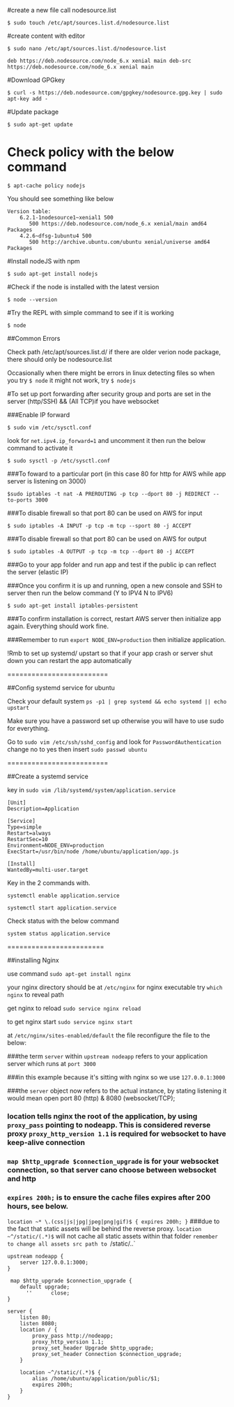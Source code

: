 #create a new file call nodesource.list

`$ sudo touch /etc/apt/sources.list.d/nodesource.list`

#create content with editor

`$ sudo nano /etc/apt/sources.list.d/nodesource.list`

`deb https://deb.nodesource.com/node_6.x xenial main
deb-src https://deb.nodesource.com/node_6.x xenial main`

#Download GPGkey

`$ curl -s https://deb.nodesource.com/gpgkey/nodesource.gpg.key | sudo apt-key add -`

#Update package

`$ sudo apt-get update`

# Check policy with the below command

`$ apt-cache policy nodejs`

You should see something like below

```
Version table:
    6.2.1-1nodesource1~xenial1 500
       500 https://deb.nodesource.com/node_6.x xenial/main amd64 Packages
    4.2.6~dfsg-1ubuntu4 500
       500 http://archive.ubuntu.com/ubuntu xenial/universe amd64 Packages
```

#Install nodeJS with npm

`$ sudo apt-get install nodejs`

#Check if the node is installed with the latest version

`$ node --version`

#Try the REPL with simple command to see if it is working

`$ node`

##Common Errors

Check path /etc/apt/sources.list.d/ if there are older verion node package, there should only be nodesource.list

Occasionally when there might be errors in linux detecting files so when you try `$ node` it might not work, try `$ nodejs`

#To set up port forwarding after security group and ports are set in the server (http/SSH) && (All TCP)if you have websocket

###Enable IP forward

`$ sudo vim /etc/sysctl.conf`

look for `net.ipv4.ip_forward=1` and uncomment it then run the below command to activate it

`$ sudo sysctl -p /etc/sysctl.conf`

###To foward to a particular port (in this case 80 for http for AWS while app server is listening on 3000)

`$sudo iptables -t nat -A PREROUTING -p tcp --dport 80 -j REDIRECT --to-ports 3000`

###To disable firewall so that port 80 can be used on AWS for input

`$ sudo iptables -A INPUT -p tcp -m tcp --sport 80 -j ACCEPT`

###To disable firewall so that port 80 can be used on AWS for output

`$ sudo iptables -A OUTPUT -p tcp -m tcp --dport 80 -j ACCEPT`

###Go to your app folder and run app and test if the public ip can reflect the server (elastic IP)

###Once you confirm it is up and running, open a new console and SSH to server then run the below command (Y to IPV4 N to IPV6)

`$ sudo apt-get install iptables-persistent`

###To confirm installation is correct, restart AWS server then initialize app again. Everything should work fine.

###Remember to run `export NODE_ENV=production` then initialize application.

!Rmb to set up systemd/ upstart so that if your app crash or server shut down you can restart the app automatically

=========================

##Config systemd service for ubuntu

Check your default system `ps -p1 | grep systemd && echo systemd || echo upstart`

Make sure you have a password set up otherwise you will have to use sudo for everything.

Go to `sudo vim /etc/ssh/sshd_config` and look for `PasswordAuthentication` change no to yes then insert `sudo passwd ubuntu`

=========================

##Create a systemd service

key in `sudo vim /lib/systemd/system/application.service`

```
[Unit]
Description=Application
 
[Service]
Type=simple
Restart=always
RestartSec=10
Environment=NODE_ENV=production
ExecStart=/usr/bin/node /home/ubuntu/application/app.js
 
[Install]
WantedBy=multi-user.target
```

Key in the 2 commands with.

`systemctl enable application.service`

`systemctl start application.service`

Check status with the below command

`system status application.service`

========================

##installing Nginx

use command `sudo apt-get install nginx`

your nginx directory should be at `/etc/nginx` for nginx executable try `which nginx` to reveal path

get nginx to reload `sudo service nginx reload` 

to get nginx start `sudo service nginx start`

at `/etc/nginx/sites-enabled/default` the file reconfigure the file to the below:

###the term `server` within `upstream nodeapp` refers to your application server which runs at `port 3000` 

###in this example because it's sitting with nginx so we use `127.0.0.1:3000`

###the `server` object now refers to the actual instance, by stating listening it would mean open port 80 (http) & 8080 (websocket/TCP);

### location tells nginx the root of the application, by using `proxy_pass` pointing to nodeapp. This is considered reverse proxy `proxy_http_version 1.1` is required for websocket to have keep-alive connection

### `map $http_upgrade $connection_upgrade` is for your websocket connection, so that server cano choose between websocket and http

### `expires 200h;` is to ensure the cache files expires after 200 hours, see below.

`
	location ~* \.(css|js|jpg|jpeg|png|gif)$ {
		expires 200h;
	}
`
###due to the fact that static assets will be behind the reverse proxy. `location ~^/static/(.*)$` will not cache all static assets within that folder `remember to change all assets src path to `/static/..`


```
upstream nodeapp {
	server 127.0.0.1:3000;
} 

 map $http_upgrade $connection_upgrade {
    default upgrade;
      ''      close;
}

server {
	listen 80;
	listen 8080;
	location / {
		proxy_pass http://nodeapp;
		proxy_http_version 1.1;
		proxy_set_header Upgrade $http_upgrade;
		proxy_set_header Connection $connection_upgrade;
	}

	location ~^/static/(.*)$ {
		alias /home/ubuntu/application/public/$1;
		expires 200h;
	}
}

```